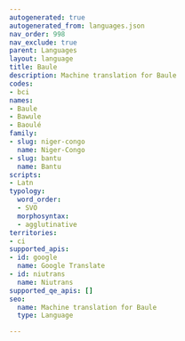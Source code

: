 ```yaml
---
autogenerated: true
autogenerated_from: languages.json
nav_order: 998
nav_exclude: true
parent: Languages
layout: language
title: Baule
description: Machine translation for Baule
codes:
- bci
names:
- Baule
- Bawule
- Baoulé
family:
- slug: niger-congo
  name: Niger-Congo
- slug: bantu
  name: Bantu
scripts:
- Latn
typology:
  word_order:
  - SVO
  morphosyntax:
  - agglutinative
territories:
- ci
supported_apis:
- id: google
  name: Google Translate
- id: niutrans
  name: Niutrans
supported_qe_apis: []
seo:
  name: Machine translation for Baule
  type: Language

---
```


